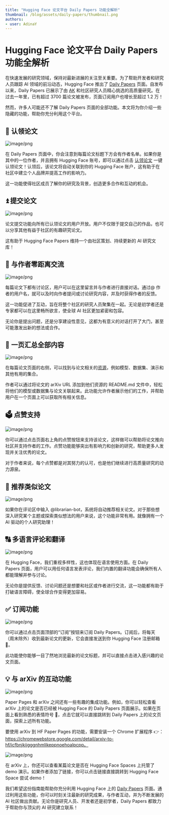 ```yaml
---
title: "Hugging Face 论文平台 Daily Papers 功能全解析"
thumbnail: /blog/assets/daily-papers/thumbnail.png
authors:
- user: AdinaY
---
```


# Hugging Face 论文平台 Daily Papers 功能全解析

在快速发展的研究领域，保持对最新进展的关注至关重要。为了帮助开发者和研究人员跟踪 AI 领域的前沿动态，Hugging Face 推出了 [Daily Papers](https://huggingface.co/papers) 页面。自发布以来，Daily Papers 已展示了由 [AK](https://huggingface.co/akhaliq) 和社区研究人员精心挑选的高质量研究。在过去一年里，已有超过 3700 篇论文被发布，页面订阅用户也增长至超过 1.2 万！

然而，许多人可能还不了解 Daily Papers 页面的全部功能。本文将为你介绍一些隐藏的功能，帮助你充分利用这个平台。

## 📑 认领论文

![image/png](https://cdn-uploads.huggingface.co/production/uploads/63a369d98c0c89dcae3b8329/-SfUilxjvtiJHeic3DWhE.png)

在 Daily Papers 页面中，你会注意到每篇论文标题下方会有作者名单。如果你是其中的一位作者，并且拥有 Hugging Face 账号，即可以通过点击 [认领论文](https://huggingface.co/docs/hub/paper-pages#claiming-authorship-to-a-paper) 一键认领论文！认领后，该论文将自动关联到你的 Hugging Face 账户，这有助于在社区中建立个人品牌并提高工作的影响力。

这一功能使得社区成员了解你的研究及背景，创造更多合作和互动的机会。

## ⏫ 提交论文

![image/png](https://cdn-uploads.huggingface.co/production/uploads/63a369d98c0c89dcae3b8329/CB3cIPcOI0nERSHpvteVP.png)

论文提交功能向所有已认领论文的用户开放。用户不仅限于提交自己的作品，也可以分享其他有益于社区的有趣研究论文。

这有助于 Hugging Face Papers 维持一个由社区策划、持续更新的 AI 研究文库！

## 💬 与作者零距离交流

![image/png](https://cdn-uploads.huggingface.co/production/uploads/63a369d98c0c89dcae3b8329/0iop6EG5MeCriK92MBRLX.png)

每篇论文下都有讨论区，用户可以在这里留言并与作者进行直接对话。通过@ 作者的用户名，就可以及时向作者提问或讨论研究内容，并及时获得作者的反馈。

这一功能促进了互动，旨在将整个社区的研究人员聚集在一起。无论是初学者还是专家都可以在这里畅所欲言，使全球 AI 社区更加紧密和包容。

无论你是提出问题，还是分享建设性意见，这都为有意义的对话打开了大门，甚至可能激发出新的想法或合作。

## 🔗 一页汇总全部内容

![image/png](https://cdn-uploads.huggingface.co/production/uploads/63a369d98c0c89dcae3b8329/flNjYihJjvWTB4q_hfbvl.png)

在每篇论文页面的右侧，可以找到与论文相关的[资源](https://huggingface.co/docs/hub/paper-pages#linking-a-paper-to-a-model-dataset-or-space)，例如模型、数据集、演示和其他有用的集合。

作者可以通过将论文的 arXiv URL 添加到他们资源的 README.md 文件中，轻松将他们的模型或数据集与论文关联起来。此功能允许作者展示他们的工作，并帮助用户在一个页面上可以获取所有相关信息。

## 🗳 点赞支持

![image/png](https://cdn-uploads.huggingface.co/production/uploads/63a369d98c0c89dcae3b8329/aHDhq4kfSxkUJUK9O6W_z.png)

你可以通过点击页面右上角的点赞按钮来支持该论文，这样做可以帮助将论文推向社区并支持作者的工作。点赞功能能够突出有影响力和创新的研究，帮助更多人发现并关注优秀的论文。

对于作者来说，每个点赞都是对其努力的认可，也是他们继续进行高质量研究的动力源泉。

## 🙋 推荐类似论文

![image/png](https://cdn-uploads.huggingface.co/production/uploads/63a369d98c0c89dcae3b8329/U1IwjaQJBOQ5rv32T8VTh.png)

如果你在评论区中输入 @librarian-bot，系统将自动推荐相关论文。对于那些想深入研究某个主题或探索类似想法的用户来说，这个功能非常有用。就像拥有一个 AI 驱动的个人研究助理！

## 🔠 多语言评论和翻译

![image/png](https://cdn-uploads.huggingface.co/production/uploads/63a369d98c0c89dcae3b8329/uNQLpYKV6bnYGJfFqPuZs.png)

在 Hugging Face，我们重视多样性，这也体现在语言使用方面。在 Daily Papers 页面，用户可以用任何语言发表评论，我们内置的翻译功能会确保所有人都能理解并参与讨论。

无论你是提供反馈、讨论问题还是想要和社区或作者进行交流，这一功能都有助于打破语言障碍，使全球合作变得更加容易。

## ✅ 订阅功能

![image/png](https://cdn-uploads.huggingface.co/production/uploads/63a369d98c0c89dcae3b8329/nhmtanbDgQB51XCUryTbG.png)

你可以通过点击页面顶部的“订阅”按钮来订阅 Daily Papers。订阅后，将每天（周末除外）收到最新论文的更新，它会直接发送到你 Hugging Face 注册邮箱📩。

此功能使你能够一目了然地浏览最新的论文标题，并可以直接点击进入感兴趣的论文页面。

## 💡 与 arXiv 的互动功能

![image/png](https://cdn-uploads.huggingface.co/production/uploads/63a369d98c0c89dcae3b8329/AOLHbUcjJbvTlRdOKFx4q.png)

Paper Pages 和 arXiv 之间还有一些有趣的集成功能。例如，你可以轻松查看 arXiv 上的论文是否已经被 Hugging Face 的 Daily Papers 页面展示。如果在页面上看到熟悉的表情符号 🤗，点击它就可以直接跳转到 Daily Papers 上的论文页面，探索上述所有功能。

要使用 arXiv 到 HF Paper Pages 的功能，需要安装一个 Chrome 扩展程序 👉：https://chromewebstore.google.com/detail/arxiv-to-hf/icfbnjkijgggnhmlikeppnoehoalpcpp。

![image/png](https://cdn-uploads.huggingface.co/production/uploads/63a369d98c0c89dcae3b8329/MvUS1d5t5ibM2TOKT8i-S.png)

在 arXiv 上，你还可以查看某篇论文是否在 Hugging Face Spaces 上托管了 demo 演示。如果作者添加了链接，你可以点击链接直接跳转到 Hugging Face Space 尝试 demo！

我们希望这份指南能帮助你充分利用 Hugging Face 上的 [Daily Papers](https://huggingface.co/docs/hub/paper-pages) 页面。通过利用这些功能，你可以时刻关注最新的研究成果，与作者互动，并为不断发展的 AI 社区做出贡献。无论你是研究人员、开发者还是初学者，Daily Papers 都致力于帮助你与顶尖的 AI 研究建立联系！
